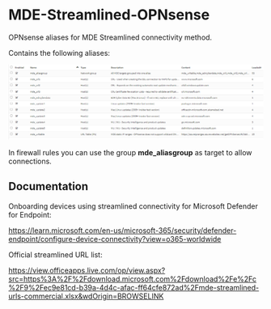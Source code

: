 # MDE-Streamlined-OPNsense

OPNsense aliases for MDE Streamlined connectivity method.

Contains the following aliases:

![screenshot](alias_screenshot.png "Screenshot of aliases in OPNsense management")

In firewall rules you can use the group **mde_aliasgroup** as target to allow connections.

## Documentation

Onboarding devices using streamlined connectivity for Microsoft Defender for Endpoint:

https://learn.microsoft.com/en-us/microsoft-365/security/defender-endpoint/configure-device-connectivity?view=o365-worldwide

Official streamlined URL list:

https://view.officeapps.live.com/op/view.aspx?src=https%3A%2F%2Fdownload.microsoft.com%2Fdownload%2Fe%2Fc%2F9%2Fec9e81cd-b39a-4d4c-afac-ff64cfe872ad%2Fmde-streamlined-urls-commercial.xlsx&wdOrigin=BROWSELINK
